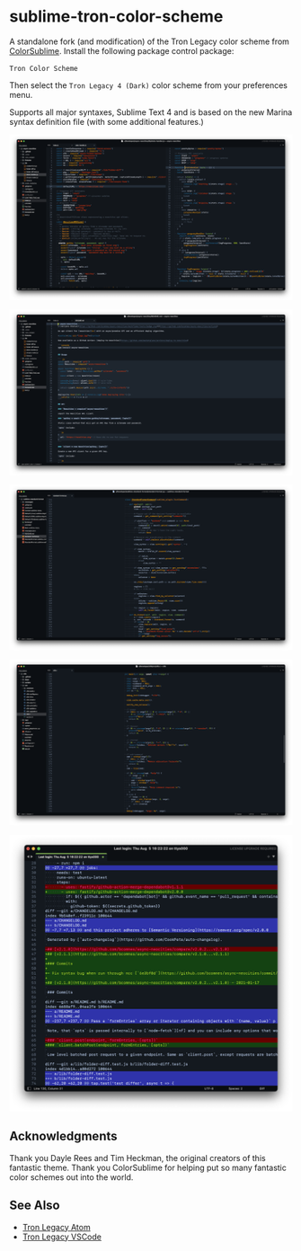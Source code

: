 # sublime-tron-color-scheme

A standalone fork (and modification) of the Tron Legacy color scheme from [ColorSublime](http://colorsublime.com/?q=tron). Install the following package control package:

```
Tron Color Scheme
```

Then select the `Tron Legacy 4 (Dark)` color scheme from your preferences menu.

Supports all major syntaxes, Sublime Text 4 and is based on the new Marina syntax definition file (with some additional features.)

![](screenshots/js.png)

![](screenshots/md.png)

![](screenshots/py.png)

![](screenshots/c.png)

![](screenshots/diff.png)

## Acknowledgments

Thank you Dayle Rees and Tim Heckman, the original creators of this fantastic theme.  Thank you ColorSublime for helping put so many fantastic color schemes out into the world.

## See Also

- [Tron Legacy Atom](https://atom.io/themes/one-tron-legacy-syntax)
- [Tron Legacy VSCode](https://marketplace.visualstudio.com/items?itemName=bcomnes.tron-legacy)
